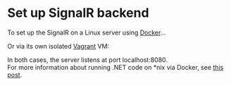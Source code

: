 <h1 id="set-up-signalr-backend">Set up SignalR backend</h1>
<p>To set up the SignalR on a Linux server using <a href="www.docker.com">Docker</a>...</p>
<atom-text-editor class="editor" callattachhooks="true" gutter-hidden="" data-grammar="text plain" data-encoding="utf8"><div class="underlayer"></div><div class="overlayer"></div></atom-text-editor><p>Or via its own isolated <a href="https://www.vagrantup.com/">Vagrant</a> VM:</p>
<atom-text-editor class="editor" callattachhooks="true" gutter-hidden="" data-grammar="text plain" data-encoding="utf8"><div class="underlayer"></div><div class="overlayer"></div></atom-text-editor><p>In both cases, the server listens at port localhost:8080.
<br>
For more information about running .NET code on *nix via Docker, see <a href="https://gist.github.com/andmos/e8a08028fd47cd287e84#file-build-test-and-deploy-net-apps-with-vagrant-and-docker-md">this post</a>.</p>
